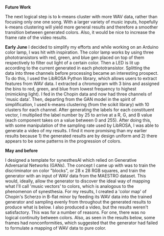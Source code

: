 

**Future Work**

The next logical step is to k-means cluster with more WAV data, rather than focusing only one one song. With a larger variety of music inputs, hopefully k-means clustering will yield more general results and therefore a smoother transition between generated colors. Also, it would be nice to increase the frame rate of the video results.


**Early June**
I decided to simplify my efforts and while working on an Arduino color lamp, I was hit with inspiration. The color lamp works by using three phototransistors with red, green, and blue gen placed on top of them respectively to filter out light of a certain color. Then a LED is lit up according to the current generated in each phototransistor. Splitting the data into three channels before processing became an interesting prospect. To do this, I used the LibROSA Python library, which allows users to extract features from WAV data. I extracted a chromogram with 3 bins and assigned the bins to red, green, and blue from lowest frequency to highest (mimicking light). I fed in the Chopin data and now had three channels of 'music data'. Then, departing from the GAN model in the spirit of simplification, I used k-means clustering (from the scikit library) with 10 clusters for each channel. After generating the labels for each constituent vector, I multiplied the label number by 25 to arrive at a R, G, and B value (each component takes on a value between 0 and 255). After doing this, with some manipulation of the sampling rate used by LibROSA, I was able to generate a video of my results. I find it more promising than my earlier results because 1) the generated results are by design uniform and 2) there appears to be some patterns in the progression of colors.

**May and before**

I designed a template for synesthesAI which relied on Generative Adversarial Networks (GANs). The concept I came up with was to train the discriminator on color "blocks", or 28 x 28 RGB squares, and train the generator with an input of WAV data from the MAESTRO dataset. This would, ideally, allow the generator to discover the ideal way of mapping what I'll call 'music vectors' to colors, which is analogous to the phenomenon of synesthesia. 
For my results, I created a 'color map' of Chopin's Scherzo in B-flat minor by feeding its WAV data into the trained generator and sampling evenly from throughout the generated results to produce what is below. I also produced a video, but the results weren't satisfactory. This was for a number of reasons. For one, there was no logical continuity between colors. Also, as seen in the results below, some frames had nonconformities, which suggested that the generator had failed to formulate a mapping of WAV data to pure color. 



